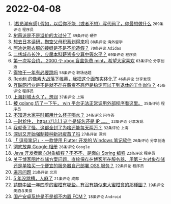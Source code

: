 # 2022-04-08

1. [[裁员潮有感] 假如，以后你不能（或者不想）写代码了，你最想做什么](https://www.v2ex.com/t/845618) `209条评论` `程序员`
1. [树莓派是不是溢价的太过分了](https://www.v2ex.com/t/845631) `89条评论` `硬件`
1. [想去日本读研，掏空父母积蓄划得来吗](https://www.v2ex.com/t/845765) `88条评论` `海外留学`
1. [阿迪达斯衣服的接缝是不是不能造假？](https://www.v2ex.com/t/845640) `70条评论` `Adidas`
1. [二线城市长沙，应届本科薪资多少算中等水平？](https://www.v2ex.com/t/845705) `69条评论` `程序员`
1. [第一次写合约， 2000 个 xbox 盲盒免费 mint，希望大家喜欢](https://www.v2ex.com/t/845641) `63条评论` `分享创造`
1. [得物干一年有必要跳吗](https://www.v2ex.com/t/845607) `58条评论` `职场话题`
1. [Reddit 的像素大战落下帷幕，我把这个画布实体化了](https://www.v2ex.com/t/845643) `46条评论` `分享发现`
1. [互联网行业是不是就不存在薪资不高但是稳定可以干到退休的工作岗位？](https://www.v2ex.com/t/845611) `45条评论` `程序员`
1. [上海封城太久了，想润](https://www.v2ex.com/t/845680) `37条评论` `上海`
1. [被 golang 坑了一下午， win 平台无法正常调用外部程序看这里。](https://www.v2ex.com/t/845764) `35条评论` `程序员`
1. [不知道大家平时都用什么杯子喝水？](https://www.v2ex.com/t/845775) `34条评论` `问与答`
1. [一时尬住， https://1.1.1.1 这个是域名还是 IP 。。。](https://www.v2ex.com/t/845656) `33条评论` `分享发现`
1. [我就奇了怪，这都全封了为啥还能每天两万？](https://www.v2ex.com/t/845678) `32条评论` `上海`
1. [深圳又开始强制接种新冠疫苗了吗](https://www.v2ex.com/t/845671) `27条评论` `深圳`
1. [「 逗号笔记」- 一款使用 Flutter 开发的 Windows 笔记软件](https://www.v2ex.com/t/845778) `26条评论` `分享创造`
1. [彻底放弃 Google 相册](https://www.v2ex.com/t/845716) `26条评论` `Google`
1. [Java 开发者面向对象编程？不不不，是面向 Spring 编程](https://www.v2ex.com/t/845657) `23条评论` `程序员`
1. [关于博客图片存储方案问题，直接保存在博客所在服务器、用第三方对象存储还是单独买一个便宜的服务器自己部署 OSS 服务？](https://www.v2ex.com/t/845701) `22条评论` `程序员`
1. [进京问题](https://www.v2ex.com/t/845748) `21条评论` `北京`
1. [5 年没跳槽，人麻了](https://www.v2ex.com/t/845725) `21条评论` `成都`
1. [請問中國一年四季的蜜柑有哪些，有沒有類似東大蜜柑會的那種圖？](https://www.v2ex.com/t/845819) `19条评论` `美酒与美食`
1. [国产安卓系统是不是都不内置 FCM？](https://www.v2ex.com/t/845791) `18条评论` `Android`
